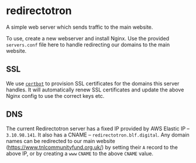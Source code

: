 # redirectotron
A simple web server which sends traffic to the main website.

To use, create a new webserver and install Nginx. Use the provided `servers.conf` file here to handle redirecting our domains to the main website.

## SSL

We use [`certbot`](https://certbot.eff.org/instructions) to provision SSL certificates for the domains this server handles. It will automatically renew SSL certificates and update the above Nginx config to use the correct keys etc. 

## DNS
The current Redirectotron server has a fixed IP provided by AWS Elastic IP – `3.10.98.141`. It also has a CNAME – `redirectotron.blf.digital`. Any domain names can be redirected to our main website (https://www.tnlcommunityfund.org.uk/) by setting their `A` record to the above IP, or by creating a `www` `CNAME` to the above `CNAME` value.
